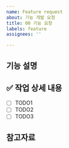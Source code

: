 ```yaml
---
name: Feature request
about: 기능 개발 요청
title: 00 기능 요청
labels: feature
assignees: ''

---
```


## 기능 설명

## ✅ 작업 상세 내용
- [ ] TODO1
- [ ] TODO2
- [ ] TODO3

## 참고자료
